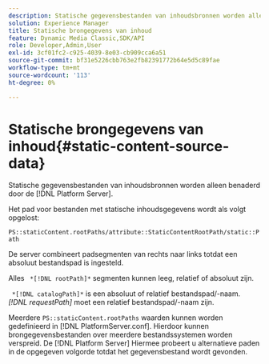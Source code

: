 ```yaml
---
description: Statische gegevensbestanden van inhoudsbronnen worden alleen benaderd door de [!DNL Platform Server].
solution: Experience Manager
title: Statische brongegevens van inhoud
feature: Dynamic Media Classic,SDK/API
role: Developer,Admin,User
exl-id: 3cf01fc2-c925-4039-8e03-cb909cca6a51
source-git-commit: bf31e5226cbb763e2fb82391772b64e5d5c89fae
workflow-type: tm+mt
source-wordcount: '113'
ht-degree: 0%

---
```


# Statische brongegevens van inhoud{#static-content-source-data}

Statische gegevensbestanden van inhoudsbronnen worden alleen benaderd door de [!DNL Platform Server].

Het pad voor bestanden met statische inhoudsgegevens wordt als volgt opgelost:

`PS::staticContent.rootPaths/attribute::StaticContentRootPath/static::Path`

De server combineert padsegmenten van rechts naar links totdat een absoluut bestandspad is ingesteld.

Alles ` *[!DNL rootPath]*` segmenten kunnen leeg, relatief of absoluut zijn.

` *[!DNL catalogPath]*` is een absoluut of relatief bestandspad/-naam. *[!DNL requestPath]* moet een relatief bestandspad/-naam zijn.

Meerdere `PS::staticContent.rootPaths` waarden kunnen worden gedefinieerd in [!DNL PlatformServer.conf]. Hierdoor kunnen brongegevensbestanden over meerdere bestandssystemen worden verspreid. De [!DNL Platform Server] Hiermee probeert u alternatieve paden in de opgegeven volgorde totdat het gegevensbestand wordt gevonden.
